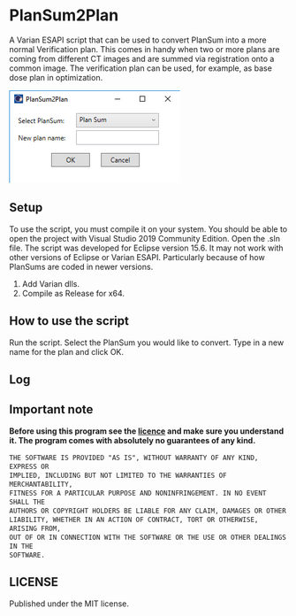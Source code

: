 # PlanSum2Plan
A Varian ESAPI script that can be used to convert PlanSum into a more normal Verification plan. This comes in handy when two or more plans are coming from different CT images and are summed via registration onto a common image. The verification plan can be used, for example, as base dose plan in optimization.

![image](Image1.png)

## Setup

To use the script, you must compile it on your system. You should be able to open the project with Visual Studio 2019 Community Edition. Open the .sln file. 
The script was developed for Eclipse version 15.6. It may not work with other versions of Eclipse or Varian ESAPI. Particularly because of how PlanSums are coded in newer versions.

1. Add Varian dlls.
2. Compile as Release for x64.

## How to use the script

Run the script. Select the PlanSum you would like to convert. Type in a new name for the plan and click OK.


## Log



## Important note

**Before using this program see the [licence](https://github.com/brjdenis/VarianESAPI_PlanSum2Plan/blob/master/LICENSE) and make sure you understand it. The program comes with absolutely no guarantees of any kind.**

```
THE SOFTWARE IS PROVIDED "AS IS", WITHOUT WARRANTY OF ANY KIND, EXPRESS OR
IMPLIED, INCLUDING BUT NOT LIMITED TO THE WARRANTIES OF MERCHANTABILITY,
FITNESS FOR A PARTICULAR PURPOSE AND NONINFRINGEMENT. IN NO EVENT SHALL THE
AUTHORS OR COPYRIGHT HOLDERS BE LIABLE FOR ANY CLAIM, DAMAGES OR OTHER
LIABILITY, WHETHER IN AN ACTION OF CONTRACT, TORT OR OTHERWISE, ARISING FROM,
OUT OF OR IN CONNECTION WITH THE SOFTWARE OR THE USE OR OTHER DEALINGS IN THE
SOFTWARE.
```


## LICENSE

Published under the MIT license. 